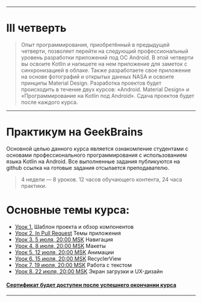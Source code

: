 ___

# III четверть
> Опыт программирования, приобретённый в предыдущей четверти, позволяет перейти на следующий профессиональный уровень разработки приложений под ОС Android. В этой четверти вы освоите Kotlin и напишете на нем приложение для заметок с синхронизацией в облаке. Также разработаете свое приложение на основе фотографий и открытых данных NASA и освоите принципы Material Design. Разработка проектов будет происходить в течение двух курсов: «Android. Material Design» и «Программирование на Kotlin под Android». Сдача проектов будет после каждого курса.

___

# Практикум на GeekBrains
Основной целью данного курса является ознакомление студентами с основами профессионального программирования с использованием языка Kotlin на Android.
Все выполненные задания публикуются на github ссылка на готовые задания отсылается преподавателю.

> 4 недели — 8 уроков. 12 часов обучающего контента, 24 часа практики.

# Основные темы курса:
* [Урок 1.](https://github.com/zurbaevi/android-material-design/tree/lesson1) Шаблон проекта и обзор компонентов
* [Урок 2. In Pull Request](https://github.com/zurbaevi/android-material-design/tree/lesson2) Темы приложения
* [Урок 3. 5 июля, 20:00 MSK]() Навигация
* [Урок 4. 8 июля, 20:00 MSK]() Макеты
* [Урок 5. 12 июля, 20:00 MSK]() Анимации
* [Урок 6. 15 июля, 20:00 MSK]() RecyclerView
* [Урок 7. 19 июля, 20:00 MSK]() Работа с текстом
* [Урок 8. 22 июля, 20:00 MSK]() Экран загрузки и UX-дизайн
#### [Сертификат будет доступен после успешнего окончании курса]()

____
